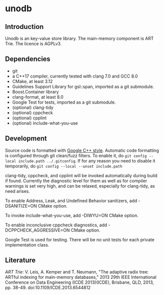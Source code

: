 # unodb

## Introduction

Unodb is an key-value store library. The main-memory component is ART
Trie. The licence is AGPLv3.

## Dependencies
*   git
*   a C++17 compiler, currently tested with clang 7.0 and GCC 8.0
*   CMake, at least 3.12
*   Guidelines Support Library for gsl::span, imported as a git
    submodule.
*   Boost.Container library
*   clang-format, at least 8.0
*   Google Test for tests, imported as a git submodule.
*   (optional) clang-tidy
*   (optional) cppcheck
*   (optional) cpplint
*   (optional) include-what-you-use

## Development

Source code is formatted with [Google C++ style][gc++style]. Automatic
code formatting is configured through git clean/fuzz filters. To
enable it, do `git config --local include.path ../.gitconfig`. If for
any reason you need to disable it temporarily, do `git config --local
--unset include.path`

clang-tidy, cppcheck, and cpplint will be invoked automatically during
build if found. Currently the diagnostic level for them as well as for
compiler warnings is set very high, and can be relaxed, especially for
clang-tidy, as need arises.

To enable Address, Leak, and Undefined Behavior sanitizers, add
-DSANITIZE=ON CMake option.

To invoke include-what-you-use, add -DIWYU=ON CMake option.

To enable inconclusive cppcheck diagnostics, add
-DCPPCHECK_AGGRESSIVE=ON CMake option.

Google Test is used for testing. There will be no unit tests for each
private implementation class.

## Literature

*ART Trie*: V. Leis, A. Kemper and T. Neumann, "The adaptive radix tree:
ARTful indexing for main-memory databases," 2013 29th IEEE
International Conference on Data Engineering (ICDE 2013)(ICDE),
Brisbane, QLD, 2013, pp. 38-49.
doi:10.1109/ICDE.2013.6544812

[gc++style]: https://google.github.io/styleguide/cppguide.html "Google C++ Style Guide"
